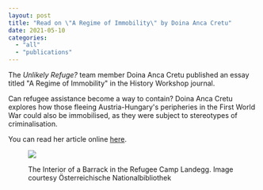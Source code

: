 ```yaml
---
layout: post
title: "Read on \"A Regime of Immobility\" by Doina Anca Cretu"
date: 2021-05-10
categories: 
  - "all"
  - "publications"
---
```


The _Unlikely Refuge?_ team member Doina Anca Cretu published an essay titled "A Regime of Immobility" in the History Workshop journal.

Can refugee assistance become a way to contain? Doina Anca Cretu explores how those fleeing Austria-Hungary's peripheries in the First World War could also be immobilised, as they were subject to stereotypes of criminalisation.

You can read her article online [here](https://www.historyworkshop.org.uk/a-regime-of-immobility/).

<figure>

![](../../../../assets/images/Figure2_Landegg.jpeg)

<figcaption>

The Interior of a Barrack in the Refugee Camp Landegg. Image courtesy Österreichische Nationalbibliothek

</figcaption>

</figure>
